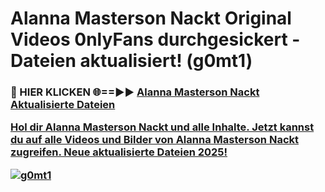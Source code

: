 # Alanna Masterson Nackt Original Videos 0nlyFans durchgesickert - Dateien aktualisiert! (g0mt1)

<h3>🔴 HIER KLICKEN 🌐==►► <a href="https://tinyurl.com/h6vf6nb8" rel="nofollow">Alanna Masterson Nackt Aktualisierte Dateien

Hol dir Alanna Masterson Nackt und alle Inhalte. Jetzt kannst du auf alle Videos und Bilder von Alanna Masterson Nackt zugreifen. Neue aktualisierte Dateien 2025!

[![g0mt1](https://i.imgur.com/sD4kR3V.gif)](https://tinyurl.com/h6vf6nb8)
